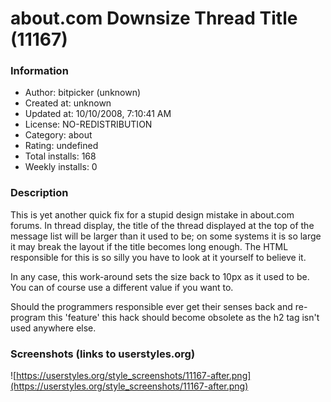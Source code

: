 # about.com Downsize Thread Title (11167)

### Information
- Author: bitpicker (unknown)
- Created at: unknown
- Updated at: 10/10/2008, 7:10:41 AM
- License: NO-REDISTRIBUTION
- Category: about
- Rating: undefined
- Total installs: 168
- Weekly installs: 0


### Description
This is yet another quick fix for a stupid design mistake in about.com forums. In thread display, the title of the thread displayed at the top of the message list will be larger than it used to be; on some systems it is so large it may break the layout if the title becomes long enough. The HTML responsible for this is so silly you have to look at it yourself to believe it.

In any case, this work-around sets the size back to 10px as it used to be. You can of course use a different value if you want to.

Should the programmers responsible ever get their senses back and re-program this 'feature' this hack should become obsolete as the h2 tag isn't used anywhere else.


### Screenshots (links to userstyles.org)
![https://userstyles.org/style_screenshots/11167-after.png](https://userstyles.org/style_screenshots/11167-after.png)


